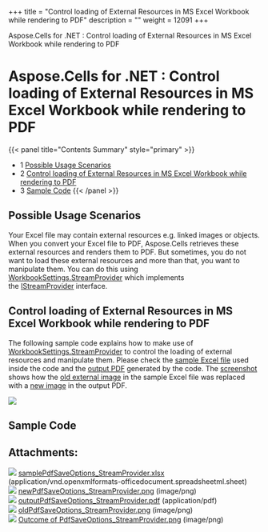 +++
title = "Control loading of External Resources in MS Excel Workbook while rendering to PDF" 
description = "" 
weight = 12091 
+++

Aspose.Cells for .NET : Control loading of External Resources in MS Excel Workbook while rendering to PDF  

# Aspose.Cells for .NET : Control loading of External Resources in MS Excel Workbook while rendering to PDF


{{< panel title="Contents Summary" style="primary" >}}
*   1 [Possible Usage Scenarios](#ControlloadingofExternalResourcesinMSExcelWorkbookwhilerenderingtoPDF-PossibleUsageScenarios)
*   2 [Control loading of External Resources in MS Excel Workbook while rendering to PDF](#ControlloadingofExternalResourcesinMSExcelWorkbookwhilerenderingtoPDF-ControlloadingofExternalResourcesinMSExcelWorkbookwhilerenderingtoPDF)
*   3 [Sample Code](#ControlloadingofExternalResourcesinMSExcelWorkbookwhilerenderingtoPDF-SampleCode)
{{< /panel >}}
## Possible Usage Scenarios

Your Excel file may contain external resources e.g. linked images or objects. When you convert your Excel file to PDF, Aspose.Cells retrieves these external resources and renders them to PDF. But sometimes, you do not want to load these external resources and more than that, you want to manipulate them. You can do this using [WorkbookSettings.StreamProvider](https://apireference.aspose.com/net/cells/aspose.cells/workbooksettings/properties/streamprovider) which implements the [IStreamProvider](https://apireference.aspose.com/net/cells/aspose.cells/istreamprovider) interface.

## Control loading of External Resources in MS Excel Workbook while rendering to PDF

The following sample code explains how to make use of [WorkbookSettings.StreamProvider](https://apireference.aspose.com/net/cells/aspose.cells/workbooksettings/properties/streamprovider) to control the loading of external resources and manipulate them. Please check the [sample Excel file](https://docs2.aspose.com/cells/net/attachments/50270177/50528322.xlsx) used inside the code and the [output PDF](https://docs2.aspose.com/cells/net/attachments/50270177/50528325.pdf) generated by the code. The [screenshot](https://docs2.aspose.com/cells/net/attachments/50270177/50528326.png) shows how the [old external image](https://docs2.aspose.com/cells/net/attachments/50270177/50528324.png) in the sample Excel file was replaced with a [new image](https://docs2.aspose.com/cells/net/attachments/50270177/50528323.png) in the output PDF.

![](https://docs2.aspose.com/cells/net/attachments/50270177/50528326.png)

## Sample Code

## Attachments:

![](https://docs2.aspose.com/cells/net/images/icons/bullet_blue.gif) [samplePdfSaveOptions\_StreamProvider.xlsx](https://docs2.aspose.com/cells/net/attachments/50270177/50528322.xlsx) (application/vnd.openxmlformats-officedocument.spreadsheetml.sheet)  
![](https://docs2.aspose.com/cells/net/images/icons/bullet_blue.gif) [newPdfSaveOptions\_StreamProvider.png](https://docs2.aspose.com/cells/net/attachments/50270177/50528323.png) (image/png)  
![](https://docs2.aspose.com/cells/net/images/icons/bullet_blue.gif) [outputPdfSaveOptions\_StreamProvider.pdf](https://docs2.aspose.com/cells/net/attachments/50270177/50528325.pdf) (application/pdf)  
![](https://docs2.aspose.com/cells/net/images/icons/bullet_blue.gif) [oldPdfSaveOptions\_StreamProvider.png](https://docs2.aspose.com/cells/net/attachments/50270177/50528324.png) (image/png)  
![](https://docs2.aspose.com/cells/net/images/icons/bullet_blue.gif) [Outcome of PdfSaveOptions\_StreamProvider.png](https://docs2.aspose.com/cells/net/attachments/50270177/50528326.png) (image/png)  

